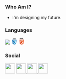 ### Who Am I?

* I'm designing my future.

### Languages

<img src="https://cdn.jsdelivr.net/npm/programming-languages-logos/src/javascript/javascript.png" height="32" >
<code><img height="20" src="https://raw.githubusercontent.com/github/explore/80688e429a7d4ef2fca1e82350fe8e3517d3494d/topics/css/css.png"></code>
<code><img height="20" src="https://raw.githubusercontent.com/github/explore/80688e429a7d4ef2fca1e82350fe8e3517d3494d/topics/html/html.png"></code>


### Social
<p align="left"> <a href="https://discord.com/users/BerkSah#1881" target="_blank" rel="noreferrer"><img src="https://raw.githubusercontent.com/gauravghongde/social-icons/master/PNG/White/Discord_white.png" width="32" height="32" /></a> <a href="https://www.linkedin.com/in/eberksahin/" target="_blank" rel="noreferrer">
    <img src="https://raw.githubusercontent.com/gauravghongde/social-icons/master/PNG/White/LinkedIN_white.png" width="32" height="32" /></a><a         href="https://www.linkedin.com/in/eberksahin/" target="_blank" rel="noreferrer">
        <img src="https://raw.githubusercontent.com/gauravghongde/social-icons/master/PNG/White/Instagram_white.png" width="32" height="32" /></a><a         href="https://www.instagram.com/eberksahin" target="_blank" rel="noreferrer">
        <img src="https://raw.githubusercontent.com/gauravghongde/social-icons/master/PNG/White/Twitter_white.png" width="32" height="32" /></a><a         href="https://www.twitter.com/eberksahin" target="_blank" rel="noreferrer">

